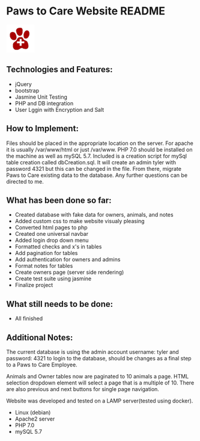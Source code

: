 <h1>Paws to Care Website README</h1>

![Paws to Care Logo](images/logo.png)

<h2>Technologies and Features:</h2>

* jQuery
* bootstrap
* Jasmine Unit Testing
* PHP and DB integration
* User Lggin with Encryption and Salt



<h2>How to Implement:</h2>

Files should be placed in the appropriate location on the server. For apache it is usually /var/www/html or just /var/www. PHP 7.0 should be installed on the machine as well as mySQL 5.7. Included is a creation script for mySql table creation called dbCreation.sql. It will create an admin tyler with password 4321 but this can be changed in the file. From there, migrate Paws to Care existing data to the database. Any further questions can be directed to me.



<h2>What has been done so far:</h2>

* Created database with fake data for owners, animals, and notes
* Added custom css to make website visualy pleasing
* Converted html pages to php
* Created one universal navbar
* Added login drop down menu
* Formatted checks and x's in tables
* Add pagination for tables
* Add authentication for owners and admins
* Format notes for tables
* Create owners page (server side rendering)
* Create test suite using jasmine
* Finalize project

<h2>What still needs to be done:</h2>

* All finished



<h2>Additional Notes:</h2>

The current database is using the admin account username: tyler and password: 4321 to login to the database, should be changes as a final step to a Paws to Care Employee.

Animals and Owner tables now are paginated to 10 animals a page. HTML selection dropdown element will select a page that is a multiple of 10. There are also previous and next buttons for single page navigation.

Website was developed and tested on a LAMP server(tested using docker). 
* Linux (debian)
* Apache2 server
* PHP 7.0
* mySQL 5.7


